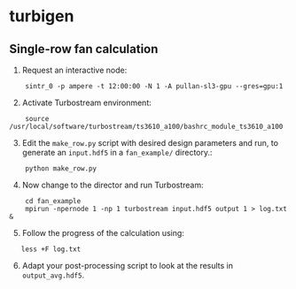 # turbigen

## Single-row fan calculation

1. Request an interactive node:
```
    sintr_0 -p ampere -t 12:00:00 -N 1 -A pullan-sl3-gpu --gres=gpu:1
```

2. Activate Turbostream environment:
```
    source /usr/local/software/turbostream/ts3610_a100/bashrc_module_ts3610_a100
```

3. Edit the `make_row.py` script with desired design parameters and run, to
   generate an `input.hdf5` in a `fan_example/` directory.:
```
    python make_row.py 
```

4. Now change to the director and run Turbostream:
```
    cd fan_example
    mpirun -npernode 1 -np 1 turbostream input.hdf5 output 1 > log.txt &
```

5. Follow the progress of the calculation using:
```
   less +F log.txt 
```

6. Adapt your post-processing script to look at the results in
   `output_avg.hdf5`.
